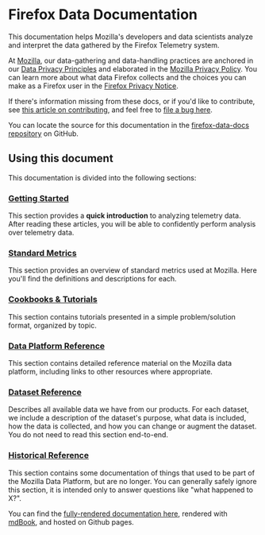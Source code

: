 # Firefox Data Documentation

This documentation helps Mozilla's developers and data scientists analyze and interpret the data gathered
by the Firefox Telemetry system.

At [Mozilla](https://www.mozilla.org), our data-gathering and data-handling practices are anchored in our
[Data Privacy Principles](https://www.mozilla.org/en-US/privacy/principles/) and elaborated in the
[Mozilla Privacy Policy](https://www.mozilla.org/en-US/privacy/). You can learn more about what data Firefox
collects and the choices you can make as a Firefox user in the
[Firefox Privacy Notice](https://www.mozilla.org/en-US/privacy/firefox/).

If there's information missing from these docs, or if you'd like to contribute, see [this article on contributing](contributing/index.md),
and feel free to [file a bug here](https://bugzilla.mozilla.org/enter_bug.cgi?assigned_to=nobody%40mozilla.org&bug_file_loc=http%3A%2F%2F&bug_ignored=0&bug_severity=normal&bug_status=NEW&cf_fx_iteration=---&cf_fx_points=---&component=Documentation%20and%20Knowledge%20Repo%20%28RTMO%29&contenttypemethod=autodetect&contenttypeselection=text%2Fplain&defined_groups=1&flag_type-4=X&flag_type-607=X&flag_type-800=X&flag_type-803=X&flag_type-916=X&form_name=enter_bug&maketemplate=Remember%20values%20as%20bookmarkable%20template&op_sys=Linux&priority=--&product=Data%20Platform%20and%20Tools&rep_platform=x86_64&target_milestone=---&version=unspecified).

You can locate the source for this documentation in the [firefox-data-docs repository](https://github.com/mozilla/firefox-data-docs) on GitHub.

## Using this document

This documentation is divided into the following sections:

### [Getting Started](concepts/getting_started.md)

This section provides a **quick introduction** to analyzing telemetry data.
After reading these articles, you will be able to confidently perform analysis
over telemetry data.

### [Standard Metrics](metrics/index.md)

This section provides an overview of standard metrics used at Mozilla. Here you'll
find the definitions and descriptions for each.

### [Cookbooks & Tutorials](cookbooks/index.md)

This section contains tutorials presented in a simple problem/solution format, organized by topic.

### [Data Platform Reference](reference/index.md)

This section contains detailed reference material on the Mozilla data platform, including links to other resources where appropriate.

### [Dataset Reference](datasets/reference.md)

Describes all available data we have from our products.
For each dataset, we include a description of the dataset's purpose,
what data is included, how the data is collected,
and how you can change or augment the dataset.
You do not need to read this section end-to-end.

### [Historical Reference](historical/index.md)

This section contains some documentation of things that used to be part of the Mozilla Data Platform, but are no
longer. You can generally safely ignore this section, it is intended only to answer questions like "what happened to X?".

You can find the [fully-rendered documentation here](https://mozilla.github.io/firefox-data-docs/),
rendered with [mdBook](https://github.com/rust-lang/mdBook), and hosted on Github pages.
